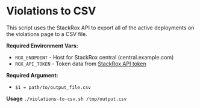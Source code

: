 # Violations to CSV 

This script uses the StackRox API to export all of the active deployments on the violations page to a CSV file.

**Required Environment Vars:**
* `ROX_ENDPOINT` - Host for StackRox central (central.example.com)
* `ROX_API_TOKEN` - Token data from [StackRox API token](https://help.stackrox.com/docs/use-the-api/#generate-an-access-token)

**Required Argument:**
* `$1 = path/to/output_file.csv`

**Usage**
`./violations-to-csv.sh /tmp/output.csv`

